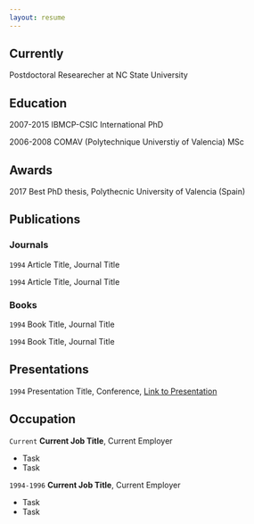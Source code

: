```yaml
---
layout: resume
---
```

## Currently

Postdoctoral Researecher at NC State University

## Education

2007-2015
IBMCP-CSIC
International PhD 

2006-2008
COMAV (Polytechnique Universtiy of Valencia)
MSc

## Awards

2017
Best PhD thesis, Polythecnic University of Valencia (Spain)

## Publications

<!-- A list is also available [online](http://scholar.google.co.uk/citations?user=LTOTl0YAAAAJ) -->

### Journals

`1994`
Article Title, Journal Title

`1994`
Article Title, Journal Title

### Books

`1994`
Book Title, Journal Title

`1994`
Book Title, Journal Title


## Presentations

`1994`
Presentation Title, Conference, <a href="http://MyWebsite.tld/presentation1">Link to Presentation</a>


## Occupation

`Current`
__Current Job Title__, Current Employer 

- Task
- Task

`1994-1996`
__Current Job Title__, Current Employer 

- Task
- Task



<!-- ### Footer

Last updated: May 2013 -->


